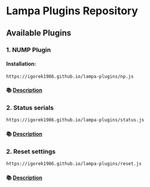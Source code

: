 # Lampa Plugins Repository

## Available Plugins

### 1. **NUMP Plugin**  

#### Installation:
```bash
https://igorek1986.github.io/lampa-plugins/np.js
```

#### 📚 [Description](https://igorek1986.github.io/lampa-plugins/docs/num)


### 2. **Status serials**
```bash
https://igorek1986.github.io/lampa-plugins/status.js
```

#### 📚 [Description](https://igorek1986.github.io/lampa-plugins/docs/status)

### 2. **Reset settings**
```bash
https://igorek1986.github.io/lampa-plugins/reset.js
```

#### 📚 [Description](https://igorek1986.github.io/lampa-plugins/docs/reset)
